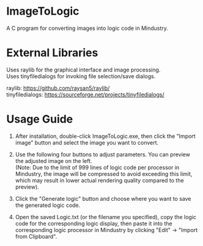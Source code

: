 # ImageToLogic
A C program for converting images into logic code in Mindustry.    

# External Libraries
Uses raylib for the graphical interface and image processing.    
Uses tinyfiledialogs for invoking file selection/save dialogs.    

raylib: https://github.com/raysan5/raylib/    
tinyfiledialogs: https://sourceforge.net/projects/tinyfiledialogs/    

# Usage Guide
1. After installation, double-click ImageToLogic.exe, then click the "Import image" button and select the image you want to convert.

2. Use the following four buttons to adjust parameters. You can preview the adjusted image on the left.    
(Note: Due to the limit of 999 lines of logic code per processor in Mindustry, the image will be compressed to avoid exceeding this limit, which may result in lower actual rendering quality compared to the preview).    

3. Click the "Generate logic" button and choose where you want to save the generated logic code.

4. Open the saved Logic.txt (or the filename you specified), copy the logic code for the corresponding logic display, then paste it into the corresponding logic processor in Mindustry by clicking "Edit" → "Import from Clipboard".
